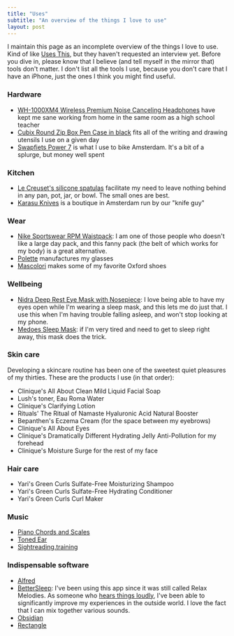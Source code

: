 ```yaml
---
title: "Uses"
subtitle: "An overview of the things I love to use"
layout: post
---
```

I maintain this page as an incomplete overview of the things I love to use. Kind of like [Uses This](https://usesthis.com/), but they haven't requested an interview yet. Before you dive in, please know that I believe (and tell myself in the mirror that) tools don't matter. I don't list all the tools I use, because you don't care that I have an iPhone, just the ones I think you might find useful.

### Hardware 
- [WH-1000XM4 Wireless Premium Noise Canceling Headphones](https://electronics.sony.com/audio/headphones/headband/p/wh1000xm4-b) have kept me sane working from home in the same room as a high school teacher
- [Cubix Round Zip Box Pen Case in black](https://www.jetpens.com/Cubix-Round-Zip-Box-Pen-Case-Black/pd/14514) fits all of the writing and drawing utensils I use on a given day
- [Swapfiets Power 7](https://swapfiets.nl/bikes/power-7?city=amsterdam) is what I use to bike Amsterdam. It's a bit of a splurge, but money well spent

### Kitchen
- [Le Creuset's silicone spatulas](https://www.lecreuset.com/kitchen-tools/spoons-and-spatulas) facilitate my need to leave nothing behind in any pan, pot, jar, or bowl. The small ones are best.
- [Karasu Knives](https://karasu-knives.com/) is a boutique in Amsterdam run by our "knife guy"

### Wear
- [Nike Sportswear RPM Waistpack](https://www.nike.com/nl/en/t/sportswear-rpm-waistpack-CNTh3z/CQ3817-010): I am one of those people who doesn't like a large day pack, and this fanny pack (the belt of which works for my body) is a great alternative.
- [Polette](https://www.polette.com/nl) manufactures my glasses
- [Mascolori](https://mascolori.eu/men/shoes/pointed-toe) makes some of my favorite Oxford shoes

### Wellbeing
- [Nidra Deep Rest Eye Mask with Nosepiece](https://nidragoods.com/collections/sleep-mask-collection/products/nidra-deep-rest-eye-mask-black): I love being able to have my eyes open while I'm wearing a sleep mask, and this lets me do just that. I use this when I'm having trouble falling asleep, and won't stop looking at my phone.
- [Medoes Sleep Mask](https://www.bol.com/nl/nl/p/medoes-luxe-slaapmasker-vrouwen-kinderen-mannen-100-verduisterend/9200000118817210): if I'm very tired and need to get to sleep right away, this mask does the trick.

### Skin care
Developing a skincare routine has been one of the sweetest quiet pleasures of my thirties. These are the products I use (in that order):
- Clinique's All About Clean Mild Liquid Facial Soap
- Lush's toner, Eau Roma Water
- Clinique's Clarifying Lotion
- Rituals' The Ritual of Namaste Hyaluronic Acid Natural Booster
- Bepanthen's Eczema Cream (for the space between my eyebrows)
- Clinique's All About Eyes 
- Clinique's Dramatically Different Hydrating Jelly Anti-Pollution for my forehead
- Clinique's Moisture Surge for the rest of my face 

### Hair care
- Yari's Green Curls Sulfate-Free Moisturizing Shampoo
- Yari's Green Curls Sulfate-Free Hydrating Conditioner
- Yari's Green Curls Curl Maker

### Music
- [Piano Chords and Scales](https://apps.apple.com/us/app/piano-chords-and-scales/id714086944)
- [Toned Ear](https://tonedear.com/)
- [Sightreading.training](https://sightreading.training/)

### Indispensable software
- [Alfred](https://www.alfredapp.com/)
- [BetterSleep](https://www.bettersleep.com/): I've been using this app since it was still called Relax Melodies. As someone who [hears things loudly](https://en.wikipedia.org/wiki/Hyperacusis), I've been able to significantly improve my experiences in the outside world. I love the fact that I can mix together various sounds.
- [Obsidian](https://obsidian.md/)
- [Rectangle](https://rectangleapp.com/)